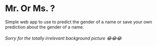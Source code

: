 # Mr. Or Ms. ? 

Simple web app to use to predict the gender of a name or save your own prediction about the gender of a name.

###### Sorry for the totally irrelevant background picture :joy::joy::joy:
